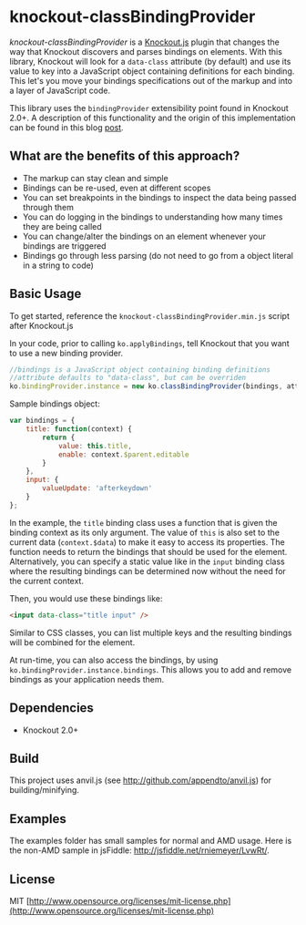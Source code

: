 knockout-classBindingProvider
================
*knockout-classBindingProvider* is a [Knockout.js](http://knockoutjs.com/) plugin that changes the way that Knockout discovers and parses bindings on elements. With this library, Knockout will look for a `data-class` attribute (by default) and use its value to key into a JavaScript object containing definitions for each binding. This let's you move your bindings specifications out of the markup and into a layer of JavaScript code.

This library uses the `bindingProvider` extensibility point found in Knockout 2.0+. A description of this functionality and the origin of this implementation can be found in this blog [post](http://www.knockmeout.net/2011/09/ko-13-preview-part-2-custom-binding.html).

What are the benefits of this approach?
---------------------------------------

* The markup can stay clean and simple
* Bindings can be re-used, even at different scopes
* You can set breakpoints in the bindings to inspect the data being passed through them
* You can do logging in the bindings to understanding how many times they are being called
* You can change/alter the bindings on an element whenever your bindings are triggered
* Bindings go through less parsing (do not need to go from a object literal in a string to code)

Basic Usage
-----------
To get started, reference the `knockout-classBindingProvider.min.js` script after Knockout.js

In your code, prior to calling `ko.applyBindings`, tell Knockout that you want to use a new binding provider.

```js
//bindings is a JavaScript object containing binding definitions
//attribute defaults to "data-class", but can be overriden
ko.bindingProvider.instance = new ko.classBindingProvider(bindings, attribute);
```

Sample bindings object:

```js
var bindings = {
    title: function(context) {
        return {
            value: this.title,
            enable: context.$parent.editable
        }
    },
    input: {
        valueUpdate: 'afterkeydown'
    }
};
```

In the example, the `title` binding class uses a function that is given the binding context as its only argument. The value of `this` is also set to the current data (`context.$data`) to make it easy to access its properties. The function needs to return the bindings that should be used for the element. Alternatively, you can specify a static value like in the `input` binding class where the resulting bindings can be determined now without the need for the current context.

Then, you would use these bindings like:

```html
<input data-class="title input" />
```

Similar to CSS classes, you can list multiple keys and the resulting bindings will be combined for the element.

At run-time, you can also access the bindings, by using `ko.bindingProvider.instance.bindings`.  This allows you to add and remove bindings as your application needs them.

Dependencies
------------
* Knockout 2.0+

Build
-----
This project uses anvil.js (see http://github.com/appendto/anvil.js) for building/minifying.

Examples
--------
The examples folder has small samples for normal and AMD usage. Here is the non-AMD sample in jsFiddle: <http://jsfiddle.net/rniemeyer/LvwRt/>.

License
-------
MIT [http://www.opensource.org/licenses/mit-license.php](http://www.opensource.org/licenses/mit-license.php)